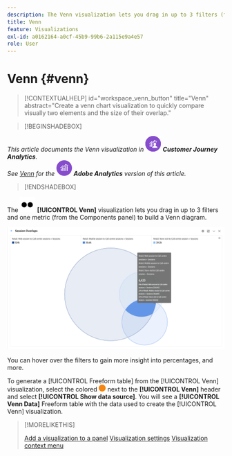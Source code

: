 ```yaml
---
description: The Venn visualization lets you drag in up to 3 filters (from Components) and one metric to build a Venn diagram.
title: Venn
feature: Visualizations
exl-id: a0162164-a0cf-45b9-99b6-2a115e9a4e57
role: User
---
```

# Venn {#venn}

<!-- markdownlint-disable MD034 -->

>[!CONTEXTUALHELP]
>id="workspace_venn_button"
>title="Venn"
>abstract="Create a venn chart visualization to quickly compare visually two elements and the size of their overlap."

<!-- markdownlint-enable MD034 -->


>[!BEGINSHADEBOX]

*This article documents the Venn visualization in ![CustomerJourneyAnalytics](/help/assets/icons/CustomerJourneyAnalytics.svg) **Customer Journey Analytics**.<br/>See [Venn](https://experienceleague.adobe.com/en/docs/analytics/analyze/analysis-workspace/visualizations/venn) for the ![AdobeAnalytics](/help/assets/icons/AdobeAnalytics.svg) **Adobe Analytics** version of this article.*

>[!ENDSHADEBOX]


The ![Type](/help/assets/icons/TwoDots.svg) **[!UICONTROL Venn]** visualization lets you drag in up to 3 filters and one metric (from the Components panel) to build a Venn diagram.

 ![Venn visualization that includes three filters.](assets/venn.png)

You can hover over the filters to gain more insight into percentages, and more.

To generate a [!UICONTROL Freeform table] from the [!UICONTROL Venn] visualization, select the colored ![StatusOrange](/help/assets/icons/StatusOrange.svg) next to the **[!UICONTROL Venn]** header and select **[!UICONTROL Show data source]**. You will see a **[!UICONTROL Venn Data]** Freeform table with the data used to create the [!UICONTROL Venn] visualization.

<!--
To normalize the Venn diagram (take the size out of it), go select ![Setting](/help/assets/icons/Setting.svg) and select **[!UICONTROL Normalization]**.

![Visualization Settings option for Visualization type: Venn diagram.](assets/normalization.png)

-->

>[!MORELIKETHIS]
>
>[Add a visualization to a panel](/help/analysis-workspace/visualizations/freeform-analysis-visualizations.md#add-visualizations-to-a-panel)
>[Visualization settings](/help/analysis-workspace/visualizations/freeform-analysis-visualizations.md#settings)
>[Visualization context menu](/help/analysis-workspace/visualizations/freeform-analysis-visualizations.md#context-menu)
>

